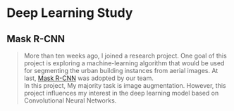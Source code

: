 # Deep Learning Study

## Mask R-CNN
> More than ten weeks ago, I joined a research project. One goal of this project is exploring a machine-learning algorithm that would be used for segmenting the urban building instances from aerial images. At last, [Mask R-CNN](https://github.com/matterport/Mask_RCNN) was adopted by our team.<br>
> In this project, My majority task is image augmentation. However, this project influences my interest in the deep learning model based on Convolutional Neural Networks.<br>
